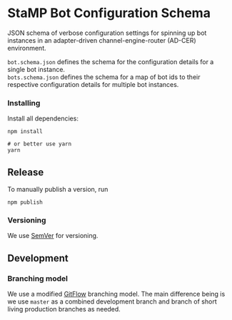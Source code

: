 # StaMP Bot Configuration Schema

JSON schema of verbose configuration settings for spinning up bot instances in an adapter-driven channel-engine-router (AD-CER) environment.

`bot.schema.json` defines the schema for the configuration details for a single bot instance.  
`bots.schema.json` defines the schema for a map of bot ids to their respective configuration details for multiple bot instances.

### Installing

Install all dependencies:

```
npm install

# or better use yarn
yarn

```

## Release

To manually publish a version, run

```
npm publish
```

### Versioning

We use [SemVer](http://semver.org/) for versioning.

## Development

### Branching model

We use a modified [GitFlow](https://datasift.github.io/gitflow/IntroducingGitFlow.html) branching model. The main difference being is we use `master` as a combined development branch and branch of short living production branches as needed.
